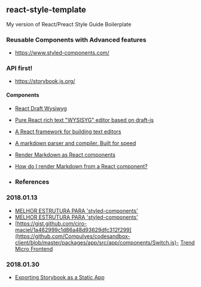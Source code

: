 ## react-style-template
My version of React/Preact Style Guide Boilerplate


### Reusable Components with Advanced features
- https://www.styled-components.com/

### API first!
- https://storybook.js.org/


#### Components
- [React Draft Wysiwyg](https://jpuri.github.io/react-draft-wysiwyg/#/)
- [Pure React rich text "WYSISYG" editor based on draft-js](https://github.com/sstur/react-rte)
- [A React framework for building text editors](https://github.com/facebook/draft-js)
- [A markdown parser and compiler. Built for speed](https://github.com/chjj/marked)
- [Render Markdown as React components](https://github.com/rexxars/react-markdown)
- [How do I render Markdown from a React component?](https://stackoverflow.com/questions/31875748/how-do-i-render-markdown-from-a-react-component)

- ### References
### 2018.01.13
- [MELHOR ESTRUTURA PARA 'styled-components'](https://github.com/CompuIves/codesandbox-client/blob/master/packages/app/src/app/components/Alert.js)
- [MELHOR ESTRUTURA PARA 'styled-components'](https://github.com/CompuIves/codesandbox-client/blob/master/packages/app/src/app/components/Switch.js)
- [https://gist.github.com/ciro-maciel/1a462999c1d86a48d93629dfc312f299](https://github.com/CompuIves/codesandbox-client/blob/master/packages/app/src/app/components/Switch.js)- [Trend Micro Frontend](https://github.com/trendmicro-frontend)

### 2018.01.30
- [Exporting Storybook as a Static App](https://storybook.js.org/basics/exporting-storybook/)
